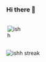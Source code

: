 ### Hi there 👋

<!--
**ishrita08/ishrita08** is a ✨ _special_ ✨ repository because its `README.md` (this file) appears on your GitHub profile.

Here are some ideas to get you started:

- 🔭 I’m currently working on ...
- 🌱 I’m currently learning ...
- 👯 I’m looking to collaborate on ...
- 🤔 I’m looking for help with ...
- 💬 Ask me about ...
- 📫 How to reach me: ...
- 😄 Pronouns: ...
- ⚡ Fun fact: ...
-->
<div style="display:flex">
<p style="margin-right: 2%;"><img style="padding:6%;"src="https://komarev.com/ghpvc/?username=ishrita08&label=Profile%20views&color=0e75b6&style=flat" alt="ishh" /> </p>
<!-- <a href="https://twitter.com/Riyaaaa_Verma" target="blank"><img src="https://img.shields.io/static/v1?label=|&labelColor=493252&message=TWITTER&color=493252&style=for-the-badge&logo=twitter&logoColor=white"/></a> -->
</div>

<p><img align="left" src="https://github-readme-streak-stats.herokuapp.com/?user=ishrita08&theme=dark" alt="ishh streak" /></p>
